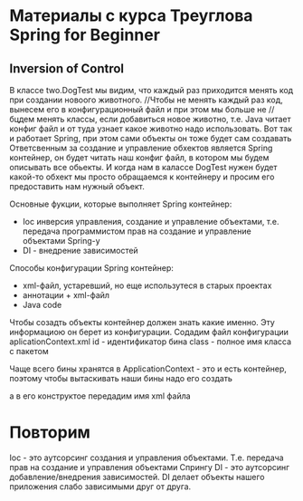 # Материалы с курса  Треуглова Spring for Beginner

## Inversion of Control

В классе two.DogTest мы видим, что каждый раз приходится менять код при создании новоого животного.
//Чтобы не менять каждый раз код, вынесем его в конфигурационный файл и при этом мы больше не
// бцдем менять классы, если добавиться новое животно, т.е. Java читает конфиг файл и от туда 
узнает какое животно надо использовать. Вот так и работает Spring, при этом сами объекты он тоже 
будет сам создавать
Ответсвенным за создание и управление обхектов является Spring контейнер, он будет читать наш 
конфиг файл, в котором мы будем описывать все обьекты.
И когда нам в калассе DogTest нужен будет какой-то обхект мы просто обращаемся к контейнеру и 
просим его предоставить нам нужный объект.

Основные фукции, которые выполняет Spring контейнер:
- Ioc инверсия управления, создание и управление объектами, т.е. передача программистом прав 
  на создание и управление объектами Spring-у
- DI - внедрение зависимостей

Способы конфигурации Spring контейнер:
- xml-файл, устаревший, но еще использутеся в старых проектах
- аннотации + xml-файл
- Java code

Чтобы созадть объекты контейнер должен знать какие именно. Эту информациою он берет из конфигурации.
Содадим файл конфигурации aplicationContext.xml
id - идентификатор бина
class - полное имя класса с пакетом

Чаще всего бины хранятся в ApplicationContext - это и есть контейнер, поэтому чтобы вытаскивать 
наши бины надо его создать

а в его конструктое передадим имя xml файла

# Повторим

Ioc - это аутсорсинг создания и управления объектами. Т.е. передача прав на создание и 
управления объектами Спрингу
DI - это аутсорсинг добавление/внедрения зависимостей. DI делает объекты нашего приложения слабо 
зависимыми друг от друга.


